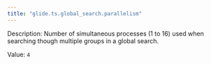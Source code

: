 ```yaml
---
title: "glide.ts.global_search.parallelism"
---
```


Description: Number of simultaneous processes (1 to 16) used when searching though multiple groups in a global search.

Value: `4`